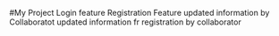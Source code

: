 #My Project
Login feature
Registration Feature
updated information by Collaboratot
updated information fr registration by collaborator
